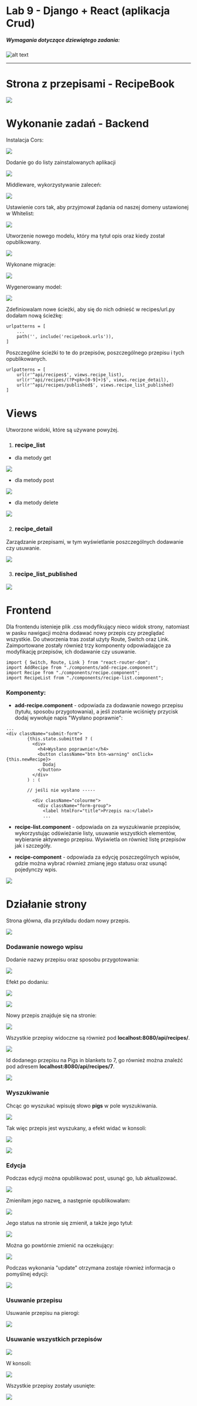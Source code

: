 # Lab 9 - Django + React (aplikacja Crud)

####
##### Wymagania dotyczące dziewiątego zadania:
####

![alt text](https://i.imgur.com/7U7n4ve.png)  


---
# Strona z przepisami - RecipeBook

![](https://i.imgur.com/a0hQMhl.png)

# Wykonanie zadań - Backend

Instalacja Cors:

![](https://i.imgur.com/GgJKii5.png)

Dodanie go do listy zainstalowanych aplikacji

![](https://i.imgur.com/QpHUKDr.png)

Middleware, wykorzystywanie zaleceń:

![](https://i.imgur.com/egTOwv8.png)

Ustawienie cors tak, aby przyjmował żądania od naszej domeny ustawionej w Whitelist:

![](https://i.imgur.com/MEOcWmR.png)

Utworzenie nowego modelu, który ma tytuł opis oraz kiedy został opublikowany.

![](https://i.imgur.com/q5LOuQD.png)

Wykonane migracje:

![](https://i.imgur.com/doUzQPx.png)

Wygenerowany model:

![](https://i.imgur.com/S6flJYk.png)

Zdefiniowalam nowe ścieżki, aby się do nich odnieść w recipes/url.py dodałam nową ścieżkę:
```
urlpatterns = [
    ...
    path('', include('recipebook.urls')),
]
```
Poszczególne ścieżki to te do przepisów, poszczególnego przepisu i tych opublikowanych.
```
urlpatterns = [ 
    url(r'^api/recipes$', views.recipe_list),
    url(r'^api/recipes/(?P<pk>[0-9]+)$', views.recipe_detail),
    url(r'^api/recipes/published$', views.recipe_list_published)
]
```
# Views
Utworzone widoki, które są używane powyżej.

1. ### recipe_list

- dla metody get

![](https://i.imgur.com/JcgE644.png)

- dla metody post

![](https://i.imgur.com/mgTQJqS.png)

- dla metody delete

![](https://i.imgur.com/dHYW2Zn.png)  

2. ### recipe_detail

Zarządzanie przepisami, w tym wyświetlanie poszczególnych dodawanie czy usuwanie.

![](https://i.imgur.com/G7dmZeN.png)

3. ### recipe_list_published 

![](https://i.imgur.com/IpxLtMl.png)

# Frontend

Dla frontendu istenieje plik .css modyfikujący nieco widok strony, natomiast w pasku nawigacji można dodawać nowy przepis czy przeglądać wszystkie. Do utworzenia tras został użyty Route, Switch oraz Link. Zaimportowane zostały również trzy komponenty odpowiadające za modyfikację przepisów, ich dodawanie czy usuwanie.
```
import { Switch, Route, Link } from "react-router-dom";
import AddRecipe from "./components/add-recipe.component";
import Recipe from "./components/recipe.component";
import RecipeList from "./components/recipe-list.component";
```
### Komponenty:
- **add-recipe.component** - odpowiada za dodawanie nowego przepisu (tytułu, sposobu przygotowania), a jeśli zostanie wciśnięty przycisk dodaj wywołuje napis "Wysłano poprawnie":
```
...
<div className="submit-form">
        {this.state.submitted ? (
          <div>
            <h4>Wysłano poprawnie!</h4>
            <button className="btn btn-warning" onClick={this.newRecipe}>
              Dodaj
            </button>
          </div>
        ) : (
        
        // jeśli nie wysłano -----
        
          <div className="colourme">
            <div className="form-group">
              <label htmlFor="title">Przepis na:</label>
              ...
```

- **recipe-list.component** - odpowiada on za wyszukiwanie przepisów, wykorzystując odświeżanie listy, usuwanie wszystkich elementów, wybieranie aktywnego przepisu. Wyświetla on również listę przepisów jak i szczegóły. 

- **recipe-component** - odpowiada za edycję poszczególnych wpisów, gdzie można wybrać również zmianę jego statusu oraz usunąć pojedynczy wpis.

![](https://i.imgur.com/IHAwtt0.png)

# Działanie strony

Strona główna, dla przykładu dodam nowy przepis.

![](https://i.imgur.com/vmNtwQr.png)

### Dodawanie nowego wpisu

Dodanie nazwy przepisu oraz sposobu przygotowania:

![](https://i.imgur.com/TRVqv6f.png)

Efekt po dodaniu:

![](https://i.imgur.com/ghQp1Vu.png)

![](https://i.imgur.com/VRiJFvH.png)

Nowy przepis znajduje się na stronie:

![](https://i.imgur.com/7COCNIo.png)

Wszystkie przepisy widoczne są również pod **localhost:8080/api/recipes/**.

![](https://i.imgur.com/ZCTswjC.png)

Id dodanego przepisu na Pigs in blankets to 7, go również można znaleźć pod adresem **localhost:8080/api/recipes/7**.

![](https://i.imgur.com/YJmDhEH.png)

### Wyszukiwanie

Chcąc go wyszukać wpisuję słowo **pigs** w pole wyszukiwania.

![](https://i.imgur.com/4qXOhpf.gif)

Tak więc przepis jest wyszukany, a efekt widać w konsoli:

![](https://i.imgur.com/Ew52c2f.png)

![](https://i.imgur.com/pVtZd2N.png)

### Edycja

Podczas edycji można opublikować post, usunąć go, lub aktualizować.

![](https://i.imgur.com/0MhHsLN.png)

Zmieniłam jego nazwę, a następnie opublikowałam:

![](https://i.imgur.com/YaMX3QL.png)

Jego status na stronie się zmienił, a także jego tytuł:

![](https://i.imgur.com/rNWUpaG.png)

Można go powtórnie zmienić na oczekujący:

![](https://i.imgur.com/vOHBGoZ.gif)

Podczas wykonania "update" otrzymana zostaje również informacja o pomyślnej edycji:

![](https://i.imgur.com/Volpiuh.png)

### Usuwanie przepisu

Usuwanie przepisu na pierogi:

![](https://i.imgur.com/tpIpl3Q.gif)  

### Usuwanie wszystkich przepisów

![](https://i.imgur.com/Mfw8gda.gif)

W konsoli:

![](https://i.imgur.com/I4i3cjQ.png)

Wszystkie przepisy zostały usunięte:

![](https://i.imgur.com/kfY1FTm.png)